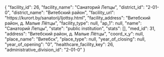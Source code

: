 {
    "facility_id": 26,
    "facility_name": "Санаторий Летцы",
    "district_id": "2-01-0",
    "district_name": "Витебский район",
    "facility_url": "https:\/\/kurort.by\/sanatorij\/ljottsy.html",
    "facility_address": "Витебский район, д. Малые Лётцы",
    "facility_type": null,
    "ap_1": null,
    "name": "Санаторий Летцы",
    "state": "public institution",
    "stats": [],
    "med_id": 31,
    "address": "Витебский район, д. Малые Лётцы",
    "coord_x_y": null,
    "place_name": "Витебск",
    "place_type": null,
    "year_of_closing": null,
    "year_of_opening": "0",
    "healthcare_facility_key": 26,
    "administrative_division_id": "2-01-0"
}